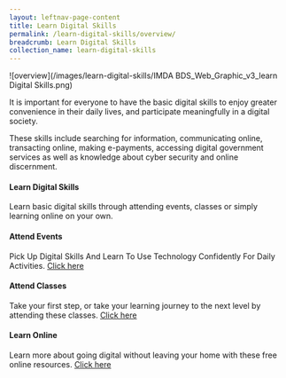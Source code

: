 ```yaml
---
layout: leftnav-page-content
title: Learn Digital Skills
permalink: /learn-digital-skills/overview/
breadcrumb: Learn Digital Skills
collection_name: learn-digital-skills
---
```

![overview](/images/learn-digital-skills/IMDA BDS_Web_Graphic_v3_learn Digital Skills.png)

It is important for everyone to have the basic digital skills to enjoy greater convenience in their daily lives, and participate meaningfully in a digital society. 

These skills include searching for information, communicating online, transacting online, making e-payments, accessing digital government services as well as knowledge about cyber security and online discernment. <br>

#### **Learn Digital Skills**<br>

Learn basic digital skills through attending events, classes or simply learning online on your own. <br>

#### Attend Events<br>

Pick Up Digital Skills And Learn To Use Technology Confidently For Daily Activities. [Click here](/events/)<br>

#### Attend Classes<br>

Take your first step, or take your learning journey to the next level by attending these classes. [Click here](/learn-digital-skills/attend-classes/overview/)<br>

#### Learn Online<br>

Learn more about going digital without leaving your home with these free online resources. [Click here](/learn-digital-skills/learn-online/overview/)



